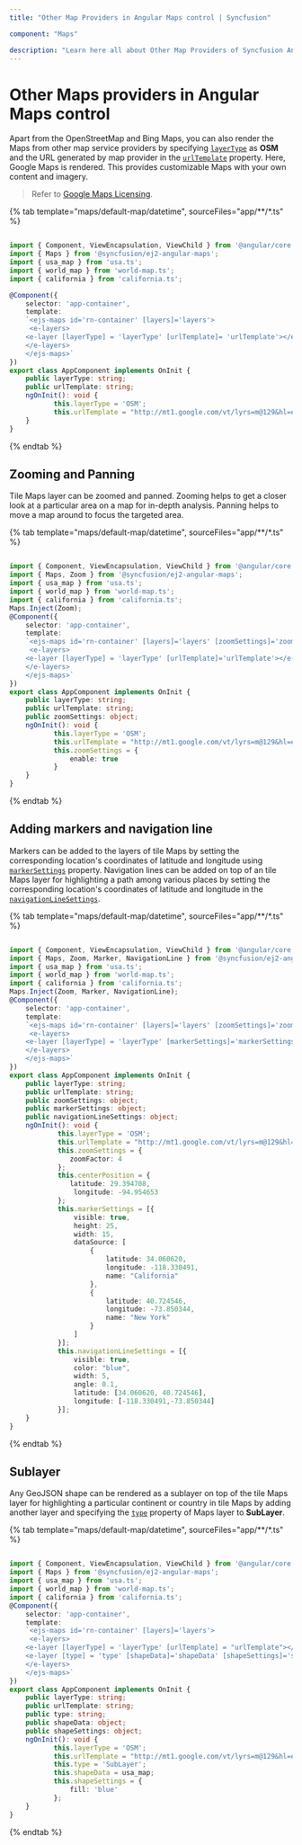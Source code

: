 ```yaml
---
title: "Other Map Providers in Angular Maps control | Syncfusion"

component: "Maps"

description: "Learn here all about Other Map Providers of Syncfusion Angular Maps control and more."
---
```


# Other Maps providers in Angular Maps control

Apart from the OpenStreetMap and Bing Maps, you can also render the Maps from other map service providers by specifying [`layerType`](../api/maps/layerSettingsModel/#layertype) as **OSM** and the URL generated by map provider in the [`urlTemplate`](../api/maps/layerSettingsModel/#urlTemplate) property. Here, Google Maps is rendered. This provides customizable Maps with your own content and imagery.

>Refer to [Google Maps Licensing](https://developers.google.com/maps/terms#10-license-restrictions).

{% tab template="maps/default-map/datetime", sourceFiles="app/**/*.ts" %}

```typescript

import { Component, ViewEncapsulation, ViewChild } from '@angular/core';
import { Maps } from '@syncfusion/ej2-angular-maps';
import { usa_map } from 'usa.ts';
import { world_map } from 'world-map.ts';
import { california } from 'california.ts';

@Component({
    selector: 'app-container',
    template:
    `<ejs-maps id='rn-container' [layers]='layers'>
     <e-layers>
    <e-layer [layerType] = 'layerType' [urlTemplate]= 'urlTemplate'></e-layer>
    </e-layers>
    </ejs-maps>`
})
export class AppComponent implements OnInit {
    public layerType: string;
    public urlTemplate: string;
    ngOnInit(): void {
           this.layerType = 'OSM';
           this.urlTemplate = "http://mt1.google.com/vt/lyrs=m@129&hl=en&x=tileX&y=tileY&z=level";
    }
}

```

{% endtab %}

## Zooming and Panning

Tile Maps layer can be zoomed and panned. Zooming helps to get a closer look at a particular area on a map for in-depth analysis. Panning helps to move a map around to focus the targeted area.

{% tab template="maps/default-map/datetime", sourceFiles="app/**/*.ts" %}

```typescript

import { Component, ViewEncapsulation, ViewChild } from '@angular/core';
import { Maps, Zoom } from '@syncfusion/ej2-angular-maps';
import { usa_map } from 'usa.ts';
import { world_map } from 'world-map.ts';
import { california } from 'california.ts';
Maps.Inject(Zoom);
@Component({
    selector: 'app-container',
    template:
    `<ejs-maps id='rn-container' [layers]='layers' [zoomSettings]='zoomSettings'>
     <e-layers>
    <e-layer [layerType] = 'layerType' [urlTemplate]='urlTemplate'></e-layer>
    </e-layers>
    </ejs-maps>`
})
export class AppComponent implements OnInit {
    public layerType: string;
    public urlTemplate: string;
    public zoomSettings: object;
    ngOnInit(): void {
           this.layerType = 'OSM';
           this.urlTemplate = "http://mt1.google.com/vt/lyrs=m@129&hl=en&x=tileX&y=tileY&z=level";
           this.zoomSettings = {
               enable: true
           }
    }
}

```

{% endtab %}

## Adding markers and navigation line

Markers can be added to the layers of tile Maps by setting the corresponding location's coordinates of latitude and longitude using [`markerSettings`](../api/maps/layerSettingsModel/#markersettings) property. Navigation lines can be added on top of an tile Maps layer for highlighting a path among various places by setting the corresponding location's coordinates of latitude and longitude in the [`navigationLineSettings`](../api/maps/layerSettingsModel/#navigationlinesettings).

{% tab template="maps/default-map/datetime", sourceFiles="app/**/*.ts" %}

```typescript

import { Component, ViewEncapsulation, ViewChild } from '@angular/core';
import { Maps, Zoom, Marker, NavigationLine } from '@syncfusion/ej2-angular-maps';
import { usa_map } from 'usa.ts';
import { world_map } from 'world-map.ts';
import { california } from 'california.ts';
Maps.Inject(Zoom, Marker, NavigationLine);
@Component({
    selector: 'app-container',
    template:
    `<ejs-maps id='rn-container' [layers]='layers' [zoomSettings]='zoomSettings' [centerPosition]='centerPosition'>
     <e-layers>
    <e-layer [layerType] = 'layerType' [markerSettings]='markerSettings' [navigationLineSettings]='navigationLineSettings'></e-layer>
    </e-layers>
    </ejs-maps>`
})
export class AppComponent implements OnInit {
    public layerType: string;
    public urlTemplate: string;
    public zoomSettings: object;
    public markerSettings: object;
    public navigationLineSettings: object;
    ngOnInit(): void {
            this.layerType = 'OSM';
            this.urlTemplate = "http://mt1.google.com/vt/lyrs=m@129&hl=en&x=tileX&y=tileY&z=level";
            this.zoomSettings = {
               zoomFactor: 4
            };
            this.centerPosition = {
               latitude: 29.394708,
                longitude: -94.954653
            };
            this.markerSettings = [{
                visible: true,
                height: 25,
                width: 15,
                dataSource: [
                    {
                        latitude: 34.060620,
                        longitude: -118.330491,
                        name: "California"
                    },
                    {
                        latitude: 40.724546,
                        longitude: -73.850344,
                        name: "New York"
                    }
                ]
            }];
            this.navigationLineSettings = [{
                visible: true,
                color: "blue",
                width: 5,
                angle: 0.1,
                latitude: [34.060620, 40.724546],
                longitude: [-118.330491,-73.850344]
            }];
    }
}

```

{% endtab %}

## Sublayer

Any GeoJSON shape can be rendered as a sublayer on top of the tile Maps layer for highlighting a particular continent or country in tile Maps by adding another layer and specifying the [`type`](../api/maps/layerSettingsModel/#type) property of Maps layer to **SubLayer**.

{% tab template="maps/default-map/datetime", sourceFiles="app/**/*.ts" %}

```typescript

import { Component, ViewEncapsulation, ViewChild } from '@angular/core';
import { Maps } from '@syncfusion/ej2-angular-maps';
import { usa_map } from 'usa.ts';
import { world_map } from 'world-map.ts';
import { california } from 'california.ts';
@Component({
    selector: 'app-container',
    template:
    `<ejs-maps id='rn-container' [layers]='layers'>
     <e-layers>
    <e-layer [layerType] = 'layerType' [urlTemplate] = "urlTemplate"></e-layer>
    <e-layer [type] = 'type' [shapeData]='shapeData' [shapeSettings]='shapeSettings'></e-layer>
    </e-layers>
    </ejs-maps>`
})
export class AppComponent implements OnInit {
    public layerType: string;
    public urlTemplate: string;
    public type: string;
    public shapeData: object;
    public shapeSettings: object;
    ngOnInit(): void {
           this.layerType = 'OSM';
           this.urlTemplate = "http://mt1.google.com/vt/lyrs=m@129&hl=en&x=tileX&y=tileY&z=level";
           this.type = 'SubLayer';
           this.shapeData = usa_map;
           this.shapeSettings = {
               fill: 'blue'
           };
    }
}

```

{% endtab %}